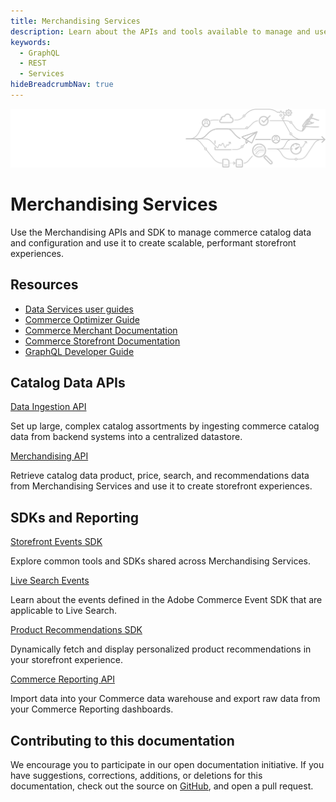 ```yaml
---
title: Merchandising Services
description: Learn about the APIs and tools available to manage and use commerce catalog and event data programmatically.
keywords:
  - GraphQL
  - REST
  - Services
hideBreadcrumbNav: true
---
```


<Hero slots="image, heading, text"/>

![Merchandising Services](_images/pipeline-illustration.png)

# Merchandising Services

Use the Merchandising APIs and SDK to manage commerce catalog data and configuration and use it to create scalable, performant storefront experiences.

<Resources slots="heading, links"/>

## Resources

*  [Data Services user guides](https://experienceleague.adobe.com/docs/commerce/user-guides/home.html)
*  [Commerce Optimizer Guide](https://experienceleague.adobe.com/en/docs/commerce/optimizer/overview)
*  [Commerce Merchant Documentation](https://experienceleague.adobe.com/docs/commerce-admin/user-guides/home.html)
*  [Commerce Storefront Documentation](https://experienceleague.adobe.com/developer/commerce/storefront/)
*  [GraphQL Developer Guide](https://developer.adobe.com/commerce/webapi/graphql/)

<DiscoverBlock slots="heading,link, text"/>

## Catalog Data APIs

[Data Ingestion API](composable-catalog/data-ingestion/)

Set up large, complex catalog assortments by ingesting commerce catalog data from backend systems into a centralized datastore.

<DiscoverBlock slots="link, text"/>

[Merchandising API](composable-catalog/storefront-services/)

Retrieve catalog data product, price, search, and recommendations data from Merchandising Services and use it to create storefront experiences.

<DiscoverBlock slots="heading,link, text"/>

## SDKs and Reporting

<DiscoverBlock slots="link, text"/>

[Storefront Events SDK](shared-services/storefront-events/)

Explore common tools and SDKs shared across Merchandising Services.

<DiscoverBlock slots="link, text"/>

[Live Search Events](live-search/)

Learn about the events defined in the Adobe Commerce Event SDK that are applicable to Live Search.

<DiscoverBlock slots="link, text"/>

[Product Recommendations SDK](product-recommendations/)

Dynamically fetch and display personalized product recommendations in your storefront experience.

<DiscoverBlock slots="link, text"/>

[Commerce Reporting API](reporting/)

Import data into your Commerce data warehouse and export raw data from your Commerce Reporting dashboards.

## Contributing to this documentation

We encourage you to participate in our open documentation initiative. If you have suggestions, corrections, additions, or deletions for this documentation, check out the source on [GitHub](https://github.com/adobedocs/commerce-services), and open a pull request.

